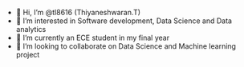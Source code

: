 - 👋 Hi, I’m @tl8616 (Thiyaneshwaran.T)
- 👀 I’m interested in  Software development, Data Science and Data analytics 
- 🌱 I’m currently an ECE student in my final year
- 💞️ I’m looking to collaborate on Data Science and Machine learning project
  

<!---
tl8616/tl8616 is a ✨ special ✨ repository because its `README.md` (this file) appears on your GitHub profile.
You can click the Preview link to take a look at your changes.
--->
